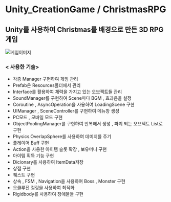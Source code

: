 # Unity_CreationGame / ChristmasRPG 
 
## Unity를 사용하여 Christmas를 배경으로 만든 3D RPG 게임 
 
 ![게임이미지](https://user-images.githubusercontent.com/63226576/138538128-0c20a1f5-a5f9-4884-8503-0ab742c05905.JPG)
 
 ### < 사용한 기술>
- 각종 Manager 구현하여 게임 관리 
- Prefab은 Resources폴더에서 관리 
- Interface를 활용하여 체력을 가지고 있는 오브젝트들 관리 
- SoundManager를 구현하여 Scene마다 BGM , 효과음을 설정
- Coroutine , AsyncOperation을 사용하여 LoadingScene 구현 
- UIManager , SceneController를 구현하여 메뉴창 생성 
- PC모드 , 모바일 모드 구현 
- ObjectPoolingManager를 구현하여 반복해서 생성 , 파괴 되는 오브젝트 List로 구현 
- Physics.OverlapSphere를 사용하여 데미지를 주기
- 플레이어 Buff 구현 
- Action을 사용한 아이템 슬롯 확장 , 보유머니 구현 
- 아이템 획득 기능 구현 
- Dicionary를 사용하여 ItemData저장
- 상점 구현 
- 퀘스트 구현 
- 상속 , FSM , Navigation을 사용하여 Boss , Monster 구현 
- 오클루전 컬링을 사용하여 최적화 
- Rigidbody를 사용하여 장애물들 구현 
